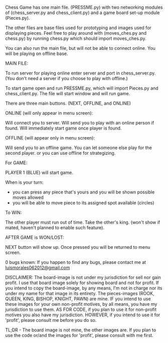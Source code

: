 Chess Game has one main file. (PRESSME.py) with two 
networking modules of (chess_server.py and chess_client.py)
and a game board set-up module (Pieces.py).

The other files are base files used for prototyping and images 
used for displaying pieces. Feel free to play around with 
(moves_ches.py and chess.py) by running 
chess.py which should import moves_ches.py. 

You can also run the main file, 
but will not be able to connect online. You will 
be playing on offline base.

MAIN FILE:

To run server for playing online enter server 
and port in chess_server.py. (You don't need a server 
if you choose to play with offline.)

To start game open and run PRESSME.py, which will import 
Pieces.py and chess_client.py. The file will start window 
and will run game. 

There are three main buttons. (NEXT, OFFLINE, and ONLINE)

ONLINE (will only appear in menu screen):

Will connect you to server.
Will send you to play with an online person if found.
Will immediately start game once player is found.

OFFLINE (will appear only in menu screen):

Will send you to an offline game. 
You can let someone else play for the second 
player. or you can use offline for strategizing.

For GAME:

PLAYER 1 (BLUE) will start game.

When is your turn:
  - you can press any piece that's yours
    and you will be shown possible moves allowed
  - you will be able to move piece to its assigned 
    spot available (circles)

To WIN:

The other player must run out of time.
Take the other's king. (won't show if mated, 
haven't planned to enable such feature).


AFTER GAME is WON/LOST:

NEXT button will show up.
Once pressed you will be returned to menu screen.

0 bugs known:
If you happen to find any bugs, please contact me at 
luismorales062012@gmail.com

DISCLAIMER: The board-image is not under my jurisdiction for sell nor gain profit.
I use that board image solely for showing board and not for profit. If you intend 
to copy the board-image, by any means, I'm not in charge nor its under my name for 
that image in its entirety. The pieces-images (ROOK, QUEEN, KING, BISHOP, KNIGHT, PAWN)
are mine. IF you intend to use these images for your own non-profit motives, by all means, you 
have my jurisdiction to use them. AS FOR CODE, if you plan to use it for non-profit motives
you also have my jurisdiction. HOWEVER, if you intend to use it for 'profit', please 
consult me before you do so.

TL;DR - The board image is not mine, the other images are. If you plan to use the code or/and
the images for 'profit', please consult with me first.

